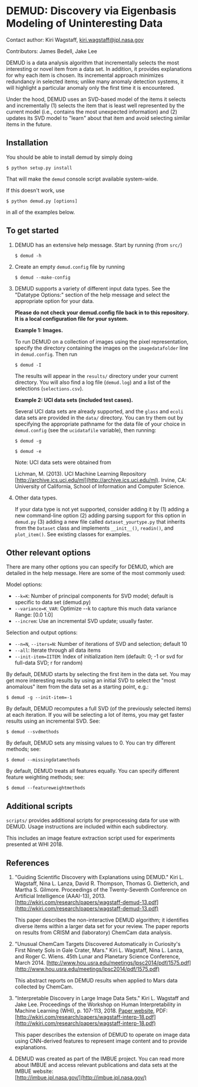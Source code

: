 DEMUD: Discovery via Eigenbasis Modeling of Uninteresting Data
==============================================================
Contact author: Kiri Wagstaff, kiri.wagstaff@jpl.nasa.gov

Contributors: James Bedell, Jake Lee

DEMUD is a data analysis algorithm that incrementally selects the most
interesting or novel item from a data set.  In addition, it provides
explanations for why each item is chosen.  Its incremental approach
minimizes redundancy in selected items; unlike many anomaly detection
systems, it will highlight a particular anomaly only the first time it
is encountered.

Under the hood, DEMUD uses an SVD-based model of the items it selects
and incrementally (1) selects the item that is least well represented
by the current model (i.e., contains the most unexpected information)
and (2) updates its SVD model to "learn" about that item and avoid
selecting similar items in the future.

Installation
------------

You should be able to install demud by simply doing

   `$ python setup.py install`

That will make the `demud` console script available system-wide.

If this doesn't work, use 

   `$ python demud.py [options]` 

in all of the examples below.


To get started
--------------

1. DEMUD has an extensive help message.  Start by running (from `src/`)

   `$ demud -h`

2. Create an empty `demud.config` file by running

   `$ demud --make-config`

3. DEMUD supports a variety of different input data types.  See the
   "Datatype Options:" section of the help message and select the
   appropriate option for your data.  

   **Please do not check your demud.config file back in to this 
   repository.  It is a local configuration file for your system.**

   **Example 1: Images.**

   To run DEMUD on a collection of images using the pixel
   representation, specify the directory containing the images on the
   `imagedatafolder` line in `demud.config`.  Then run

   `$ demud -I`

   The results will appear in the `results/` directory under your 
   current directory.  You will also find a log file (`demud.log`)
   and a list of the selections (`selections.csv`).

   **Example 2: UCI data sets (included test cases).** 

   Several UCI data sets are already supported, and the `glass` and
   `ecoli` data sets are provided in the `data/` directory.  You can
   try them out by specifying the appropriate pathname for the data
   file of your choice in `demud.config` (see the `ucidatafile` variable), 
   then running:

   `$ demud -g`

   `$ demud -e`

   Note: UCI data sets were obtained from

   Lichman, M. (2013). UCI Machine Learning Repository
   [http://archive.ics.uci.edu/ml](http://archive.ics.uci.edu/ml). 
   Irvine, CA: University of California, 
   School of Information and Computer Science.

4. Other data types.

   

   If your data type is not yet supported, consider adding it by 
   (1) adding a new command-line option
   (2) adding parsing support for this option in `demud.py`
   (3) adding a new file called `dataset_yourtype.py` that inherits
   from the `Dataset` class and implements `__init__()`, `readin()`,
   and `plot_item()`.  See existing classes for examples.

Other relevant options
----------------------

There are many other options you can specify for DEMUD, which are
detailed in the help message.  Here are some of the most commonly
used: 

Model options:

* `--k=K`:                 Number of principal components for SVD model; default is specific to data set (demud.py)
* `--variance=K_VAR`:      Optimize --k to capture this much data variance
                           Range: [0.0 1.0]
* `--increm`:              Use an incremental SVD update; usually faster.

Selection and output options:

* `--n=N`, `--iters=N`:    Number of iterations of SVD and selection; default 10
* `--all`:                 Iterate through all data items
* `--init-item=IITEM`:     Index of initialization item (default: 0; -1 or svd
                           for full-data SVD; r for random)

By default, DEMUD starts by selecting the first item in the data set.  You may get more interesting results by using an initial SVD to select the "most anomalous" item from the data set as a starting point, e.g.:

`$ demud -g --init-item=-1`

By default, DEMUD recomputes a full SVD (of the previously selected
items) at each iteration.  If you will be selecting a lot of items,
you may get faster results using an incremental SVD.  See: 

`$ demud --svdmethods`

By default, DEMUD sets any missing values to 0.  You can try different
methods; see: 

`$ demud --missingdatamethods`

By default, DEMUD treats all features equally.  You can specify
different feature weighting methods; see: 

`$ demud --featureweightmethods`

Additional scripts
------------------

`scripts/` provides additional scripts for preprocessing data for use with DEMUD. Usage instructions are included within each subdirectory.

This includes an image feature extraction script used for experiments presented at WHI 2018.

References
----------

1. "Guiding Scientific Discovery with Explanations using DEMUD."
   Kiri L. Wagstaff, Nina L. Lanza, David R. Thompson, Thomas
   G. Dietterich, and Martha S. Gilmore. 
   Proceedings of the Twenty-Seventh Conference on Artificial
   Intelligence (AAAI-13), 2013. 
   [http://wkiri.com/research/papers/wagstaff-demud-13.pdf](http://wkiri.com/research/papers/wagstaff-demud-13.pdf) 

   This paper describes the non-interactive DEMUD algorithm; it
   identifies diverse items within a larger data set for your review.
   The paper reports on results from CRISM and (laboratory) ChemCam
   data analysis. 

2. "Unusual ChemCam Targets Discovered Automatically in Curiosity's
   First Ninety Sols in Gale Crater, Mars." 
   Kiri L. Wagstaff, Nina L. Lanza, and Roger C. Wiens.
   45th Lunar and Planetary Science Conference, March 2014. 
   [http://www.hou.usra.edu/meetings/lpsc2014/pdf/1575.pdf](http://www.hou.usra.edu/meetings/lpsc2014/pdf/1575.pdf) 

   This abstract reports on DEMUD results when applied to Mars data
   collected by ChemCam. 
   
3. "Interpretable Discovery in Large Image Data Sets."
   Kiri L. Wagstaff and Jake Lee.
   Proceedings of the Workshop on Human Interpretability in 
   Machine Learning (WHI), p. 107-113, 2018.
   [Paper website](http://jakehlee.github.io/interp-img-disc.html), PDF:
   [http://wkiri.com/research/papers/wagstaff-interp-18.pdf](http://wkiri.com/research/papers/wagstaff-interp-18.pdf)
   
   This paper describes the extension of DEMUD to operate on image 
   data using CNN-derived features to represent image content
   and to provide explanations.

4. DEMUD was created as part of the IMBUE project.  You can read more
   about IMBUE and access relevant publications and data sets at the 
   IMBUE website:    
   [http://imbue.jpl.nasa.gov/](http://imbue.jpl.nasa.gov/)

